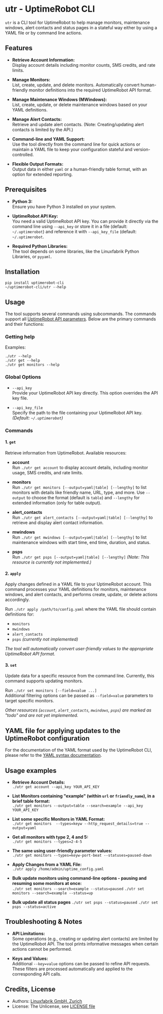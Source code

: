# utr - UptimeRobot CLI

`utr` is a CLI tool for UptimeRobot to help manage monitors, maintenance windows, alert contacts and status pages in a stateful way either by using a YAML file or by command line actions.


## Features

- **Retrieve Account Information:**  
  Display account details including monitor counts, SMS credits, and rate limits.

- **Manage Monitors:**  
  List, create, update, and delete monitors. Automatically convert human-friendly monitor definitions into the required UptimeRobot API format.

- **Manage Maintenance Windows (MWindows):**  
  List, create, update, or delete maintenance windows based on your YAML definitions.

- **Manage Alert Contacts:**  
  Retrieve and update alert contacts. (Note: Creating/updating alert contacts is limited by the API.)

- **Command-line and YAML Support:**  
  Use the tool directly from the command line for quick actions or maintain a YAML file to keep your configuration stateful and version-controlled.

- **Flexible Output Formats:**  
  Output data in either `yaml` or a human-friendly table format, with an option for extended reporting.


## Prerequisites

- **Python 3:**  
  Ensure you have Python 3 installed on your system.

- **UptimeRobot API Key:**  
  You need a valid UptimeRobot API key. You can provide it directly via the command line using `--api_key` or store it in a file (default: `~/.uptimerobot`) and reference it with `--api_key_file` (default: `~/.uptimerobot`.

- **Required Python Libraries:**  
  The tool depends on some libraries, like the Linuxfabrik Python Libraries, or `pyyaml`.


## Installation

```
pip install uptimerobot-cli
~/uptimerobot-cli/utr --help
```


## Usage

The tool supports several commands using subcommands. The commands support all [UptimeRobot API parameters](https://uptimerobot.com/api/). Below are the primary commands and their functions:


### Getting help

Examples:

    ./utr --help
    ./utr get --help
    ./utr get monitors --help


### Global Options

- `--api_key`  
  Provide your UptimeRobot API key directly. This option overrides the API key file.

- `--api_key_file`  
  Specify the path to the file containing your UptimeRobot API key. *(Default: `~/.uptimerobot`)*


### Commands

#### 1. `get`

Retrieve information from UptimeRobot. Available resources:

- **account**  
  Run `./utr get account` to display account details, including monitor usage, SMS credits, and rate limits.

- **monitors**  
  Run `./utr get monitors [--output=yaml|table] [--lengthy]` to list monitors with details like friendly name, URL, type, and more. Use `--output` to choose the format (default is `table`) and `--lengthy` for extended information (only for table output).

- **alert_contacts**  
  Run `./utr get alert_contacts [--output=yaml|table] [--lengthy]` to retrieve and display alert contact information.

- **mwindows**  
  Run `./utr get mwindows [--output=yaml|table] [--lengthy]` to list maintenance windows with start time, end time, duration, and status.

- **psps**  
  Run `./utr get psps [--output=yaml|table] [--lengthy]` *(Note: This resource is currently not implemented.)*


#### 2. `apply`

Apply changes defined in a YAML file to your UptimeRobot account. This command processes your YAML definitions for monitors, maintenance windows, and alert contacts, and performs create, update, or delete actions accordingly.

Run `./utr apply /path/to/config.yaml` where the YAML file should contain definitions for:
- `monitors`
- `mwindows`
- `alert_contacts`
- `psps` *(currently not implemented)*

*The tool will automatically convert user-friendly values to the appropriate UptimeRobot API format.*


#### 3. `set`

Update data for a specific resource from the command line. Currently, this command supports updating monitors.

Run `./utr set monitors [--field=value ...]`  
Additional filtering options can be passed as `--field=value` parameters to target specific monitors.

*Other resources (`account`, `alert_contacts`, `mwindows`, `psps`) are marked as "todo" and are not yet implemented.*


## YAML file for applying updates to the UptimeRobot configuration

For the documentation of the YAML format used by the UptimeRobot CLI, please refer to the [YAML syntax documentation](yaml.md).


## Usage examples

- **Retrieve Account Details:**  
  `./utr get account --api_key YOUR_API_KEY`

- **List Monitors containing "example" (within `url` or `friendly_name`), in a brief table format:**  
  `./utr get monitors --output=table --search=example --api_key YOUR_API_KEY`

- **List some specific Monitors in YAML Format:**  
  `./utr get monitors  --types=keyw --http_request_details=true --output=yaml`

- **Get all monitors with type 2, 4 and 5:**  
  `./utr get monitors --types=2-4-5`

- **The same using user-friendly parameter values:**  
  `./utr get monitors --types=keyw-port-beat --statuses=paused-down`

- **Apply Changes from a YAML File:**  
  `./utr apply /home/admin/uptime_config.yaml`

- **Bulk update monitors using command-line options - pausing and resuming some monitors at once:**  
  `./utr set monitors --search=example --status=paused`
  `./utr set monitors --search=example --status=up`

- **Bulk update all status pages**
  `./utr set psps --status=paused`
  `./utr set psps --status=active`


## Troubleshooting & Notes

- **API Limitations:**  
  Some operations (e.g., creating or updating alert contacts) are limited by the UptimeRobot API. The tool prints informative messages when certain actions cannot be performed.

- **Keys and Values:**  
  Additional `--key=value` options can be passed to refine API requests. These filters are processed automatically and applied to the corresponding API calls.


## Credits, License

* Authors: [Linuxfabrik GmbH, Zurich](https://www.linuxfabrik.ch)
* License: The Unlicense, see [LICENSE file](https://unlicense.org/)
